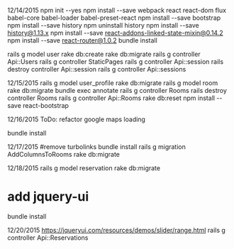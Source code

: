12/14/2015
npm init --yes
npm install --save webpack react react-dom flux babel-core babel-loader babel-preset-react
npm install --save bootstrap
npm install --save history
npm uninstall history
npm install --save history@1.13.x
npm install --save react-addons-linked-state-mixin@0.14.2
npm install --save react-router@1.0.2
bundle install

rails g model user
rake db:create
rake db:migrate
rails g controller Api::Users
rails g controller StaticPages
rails g controller Api::session
rails destroy controller Api::session
rails g controller Api::sessions

12/15/2015
rails g model user_profile
rake db:migrate
rails g model room
rake db:migrate
bundle exec annotate
rails g controller Rooms
rails destroy controller Rooms
rails g controller Api::Rooms
rake db:reset
npm install --save react-bootstrap


12/16/2015
ToDo: refactor google maps loading

bundle install

12/17/2015
#remove turbolinks
bundle install
rails g migration AddColumnsToRooms
rake db:migrate

12/18/2015
rails g model reservation
rake db:migrate
# add jquery-ui
bundle install

12/20/2015
https://jqueryui.com/resources/demos/slider/range.html
rails g controller Api::Reservations
